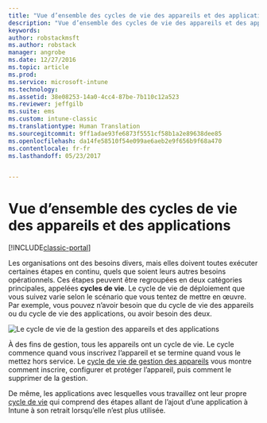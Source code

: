 ```yaml
---
title: "Vue d’ensemble des cycles de vie des appareils et des applications | Microsoft Docs"
description: "Vue d’ensemble des cycles de vie des appareils et des applications dans Intune."
keywords: 
author: robstackmsft
ms.author: robstack
manager: angrobe
ms.date: 12/27/2016
ms.topic: article
ms.prod: 
ms.service: microsoft-intune
ms.technology: 
ms.assetid: 38e08253-14a0-4cc4-87be-7b110c12a523
ms.reviewer: jeffgilb
ms.suite: ems
ms.custom: intune-classic
ms.translationtype: Human Translation
ms.sourcegitcommit: 9ff1adae93fe6873f5551cf58b1a2e89638dee85
ms.openlocfilehash: da14fe58510f54e099ae6aeb2e9f656b9f68a470
ms.contentlocale: fr-fr
ms.lasthandoff: 05/23/2017


---
```


# <a name="overview-of-device-and-app-lifecycles"></a>Vue d’ensemble des cycles de vie des appareils et des applications

[!INCLUDE[classic-portal](../includes/classic-portal.md)]

Les organisations ont des besoins divers, mais elles doivent toutes exécuter certaines étapes en continu, quels que soient leurs autres besoins opérationnels. Ces étapes peuvent être regroupées en deux catégories principales, appelées **cycles de vie**. Le cycle de vie de déploiement que vous suivez varie selon le scénario que vous tentez de mettre en œuvre. Par exemple, vous pouvez n’avoir besoin que du cycle de vie des appareils ou du cycle de vie des applications, ou avoir besoin des deux.

![Le cycle de vie de la gestion des appareils et des applications](./media/device-app-lifecycle.png "cycles de vie des appareils mobiles et des applications")

À des fins de gestion, tous les appareils ont un cycle de vie. Le cycle commence quand vous inscrivez l’appareil et se termine quand vous le mettez hors service. Le [cycle de vie de gestion des appareils](overview-of-device-lifecycle-in-microsoft-intune.md) vous montre comment inscrire, configurer et protéger l’appareil, puis comment le supprimer de la gestion.

De même, les applications avec lesquelles vous travaillez ont leur propre [cycle de vie](overview-of-app-lifecycle-in-microsoft-intune.md) qui comprend des étapes allant de l’ajout d’une application à Intune à son retrait lorsqu’elle n’est plus utilisée.

